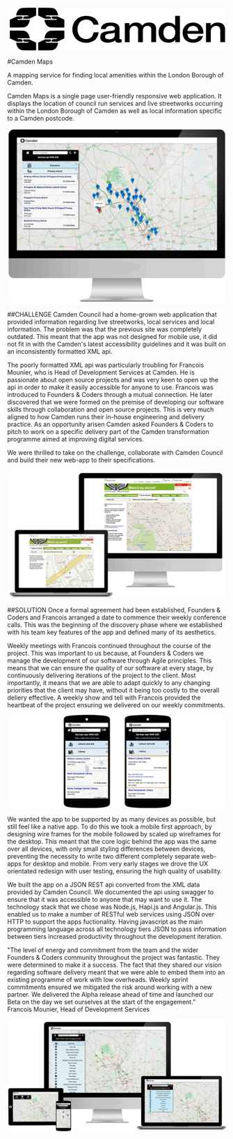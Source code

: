 <p class="center"><img src="../assets/camden-logo.png" class="cm-image cm-logo"></p>

#Camden Maps

A mapping service for finding local amenities within the London Borough of Camden.

Camden Maps is a single page user-friendly responsive web application. It displays the location of council run services and live streetworks occurring within the London Borough of Camden as well as local information specific to a Camden postcode.

<p class="center"><img src="../assets/monitor-primary.jpg" class="cm-image"></p>

##CHALLENGE
Camden Council had a home-grown web application that provided information regarding live streetworks, local services and local information. The problem was that the previous site was completely outdated. This meant that the app was not designed for mobile use, it did not fit in with the Camden's latest accessibility guidelines and it was built on an inconsistently formatted XML api.

The poorly formatted XML api was particularly troubling for Francois Mounier, who is Head of Development Services at Camden. He is passionate about open source projects and was very keen to open up the api in order to make it easily accessible for anyone to use. Francois was introduced to Founders & Coders through a mutual connection. He later discovered that we were formed on the premise of developing our software skills through collaboration and open source projects. This is very much aligned to how Camden runs their in-house engineering and delivery practice. As an opportunity arisen Camden asked Founders & Coders to pitch to work on a specific delivery part of the Camden transformation programme aimed at improving digital services.

We were thrilled to take on the challenge, collaborate with Camden Council and build their new web-app to their specifications.

<p class="center"><img src="../assets/latter.jpg" class="cm-image"></p>

##SOLUTION
Once a formal agreement had been established, Founders & Coders and Francois arranged a date to commence their weekly conference calls. This was the beginning of the discovery phase where we established with his team key features of the app and defined many of its aesthetics.

Weekly meetings with Francois continued throughout the course of the project. This was important to us because, at Founders & Coders we manage the development of our software through Agile principles. This means that we can ensure the quality of our software at every stage, by continuously delivering iterations of the project to the client. Most importantly, it means that we are able to adapt quickly to any changing priorities that the client may have, without it being too costly to the overall deliery effective. A weekly show and tell with Francois provided the heartbeat of the project ensuring we delivered on our weekly commitments.

<p class="center"><img src="../assets/mobile.png" class="cm-image"></p>

We wanted the app to be supported by as many devices as possible, but still feel like a native app. To do this we took a mobile first approach, by designing wire frames for the mobile followed by scaled up wireframes for the desktop. This meant that the core logic behind the app was the same over all devices, with only small styling differences between devices, preventing the necessity to write two different completely separate web-apps for desktop and mobile. From very early stages we drove the UX orientated redesign with user testing, ensuring the high quality of usability.

We built the app on a JSON REST api converted from the XML data provided by Camden Council. We documented the api using swagger to ensure that it was accessible to anyone that may want to use it. The technology stack that we chose was Node.js, Hapi.js and Angular.js. This enabled us to make a number of RESTful web services using JSON over HTTP to support the apps fuctionality. Having javascript as the main programming language across all technology tiers JSON to pass information between tiers increased productivity throughout the development iteration.

<div class="quote">
		 "The level of energy and commitment from the team and the wider Founders & Coders community throughout the project was fantastic. They were determined to make it a success. The fact that they shared our vision regarding software delivery meant that we were able to embed them into an existing programme of work with low overheads. Weekly sprint commitments ensured we mitigated the risk around working with a new partner. We delivered the Alpha release ahead of time and launched our Beta on the day we set ourselves at the start of the engagement.”
		 <div class="source">
			 Francois Mounier, Head of Development Services
		 </div>
</div>


<p class="center"><img src="../assets/new-site-full.jpg" class="cm-image"></p>
